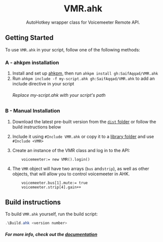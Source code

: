 <h1 align="center">
VMR.ahk
</h1>
<p align="center">
  AutoHotkey wrapper class for Voicemeeter Remote API.
</p>

## Getting Started
To use `VMR.ahk` in your script, follow one of the following methods:

### A - ahkpm installation
1. Install and set up [ahkpm](https://github.com/joshuacc/ahkpm), then run `ahkpm install gh:SaifAqqad/VMR.ahk`
2. Run `ahkpm include -f my-script.ahk gh:SaifAqqad/VMR.ahk` to add an include directive in your script 
    ###### Replace *my-script.ahk* with your script's path

### B - Manual Installation
1.  Download the latest pre-built version from the [`dist` folder](https://raw.githubusercontent.com/SaifAqqad/VMR.ahk/master/dist/VMR.ahk) or follow the build instructions below

2.  Include it using `#Include VMR.ahk` or copy it to a [library folder](https://www.autohotkey.com/docs/Functions.htm#lib) and use `#Include <VMR>`

3.  Create an instance of the VMR class and log in to the API:
    ```ahk
        voicemeeter:= new VMR().login()
    ```
4. The `VMR` object will have two arrays (`bus` and`strip`), as well as other objects, that will allow you to control voicemeeter in AHK.
    ```ahk
        voicemeeter.bus[1].mute:= true
        voicemeeter.strip[4].gain++
    ```

## Build instructions
To build `VMR.ahk` yourself, run the build script:
```powershell
.\Build.ahk <version number>
```
##### For more info, check out the [documentation](https://saifaqqad.github.io/VMR.ahk/)
